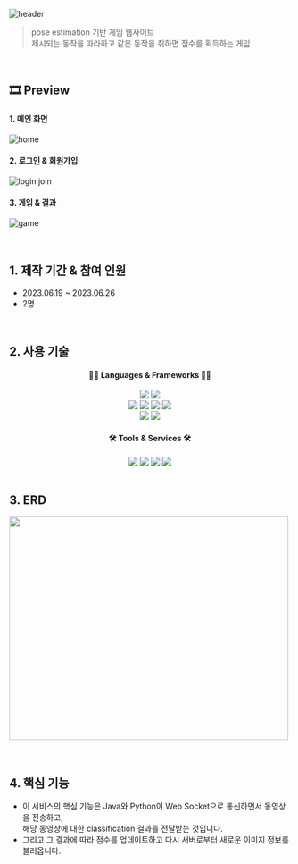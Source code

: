 ![header](https://capsule-render.vercel.app/api?type=Waving&color=auto&height=300&section=header&text=POSE%20GAME&fontSize=90)

>pose estimation 기반 게임 웹사이트  
>제시되는 동작을 따라하고 같은 동작을 취하면 점수를 획득하는 게임

</br>

## 🎞 Preview
#### 1. 메인 화면
![home](https://github.com/EmilyMinjuKim/posegame/assets/65878320/1ef1f350-9424-4ec3-93a6-26594cc4ddec)
#### 2. 로그인 & 회원가입
![login join](https://github.com/EmilyMinjuKim/posegame/assets/65878320/fd6c2150-401d-46eb-bf7d-db585b8867a2)
#### 3. 게임 & 결과
![game](https://github.com/EmilyMinjuKim/posegame/assets/65878320/6069d466-cbb8-466c-bb54-601f3deea038)

</br>

## 1. 제작 기간 & 참여 인원
- 2023.06.19 ~ 2023.06.26
- 2명

</br>

## 2. 사용 기술
<div align="center">
	<h4>🏳️‍🌈 Languages & Frameworks 🏳️‍🌈</h4>
	<img src="https://img.shields.io/badge/Java-007396?style=flat&logo=Java&logoColor=white" />
	<img src="https://img.shields.io/badge/Python-3776AB?style=flat&logo=Python&logoColor=white" /><br>
	<img src="https://img.shields.io/badge/HTML5-E34F26?style=flat&logo=HTML5&logoColor=white" />
	<img src="https://img.shields.io/badge/CSS3-1572B6?style=flat&logo=CSS3&logoColor=white" />
	<img src="https://img.shields.io/badge/JavaScript-F7DF1E?style=flat&logo=JavaScript&logoColor=white" />
	<img src="https://img.shields.io/badge/MySQL-4479A1?style=flat&logo=mysql&logoColor=white" /><br>
	<img src="https://img.shields.io/badge/SpringBoot-6DB33F?style=flat&logo=springboot&logoColor=white" />
	<img src="https://img.shields.io/badge/Thymeleaf-005F0F?style=flat&logo=thymeleaf&logoColor=white" />
	<h4>🛠 Tools & Services 🛠</h4>
	<img src="https://img.shields.io/badge/Git-F05032?style=flat&logo=git&logoColor=white" />
	<img src="https://img.shields.io/badge/Bootstrap-7952B3?style=flat&logo=bootstrap&logoColor=white" />
	<img src="https://img.shields.io/badge/AWS-232F3E?style=flat&logo=amazonaws&logoColor=white" />
	<img src="https://img.shields.io/badge/NCP-03C75A?style=flat&logo=naver&logoColor=white" />
</div>

</br>

## 3. ERD
<img src="https://github.com/EmilyMinjuKim/posegame/assets/65878320/37778ad6-ce65-4464-b608-1d9d8f4c3fd4" width="500" height="400"></img>

</br>

## 4. 핵심 기능
- 이 서비스의 핵심 기능은 Java와 Python이 Web Socket으로 통신하면서 동영상을 전송하고,  
해당 동영상에 대한 classification 결과를 전달받는 것입니다.  
- 그리고 그 결과에 따라 점수를 업데이트하고 다시 서버로부터 새로운 이미지 정보를 불러옵니다.  

